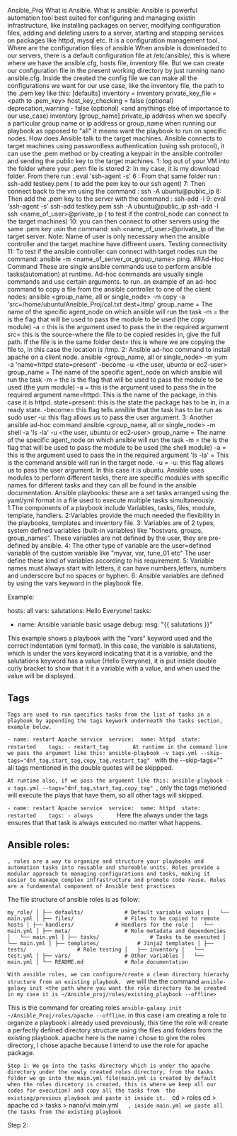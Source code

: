 Ansible_Proj
What is Ansible.
What is ansible: Ansible is powerful automation tool best suited for configuring and managing existin infrastructure, like installing packages on server, modifying configuration files, adding and deleting users to a server, starting and stopping services on packages like httpd, mysql etc. It is a configuration management tool.
Where are the configuration files of ansible
When ansible is downloaded to our servers, there is a default configuration file at /etc/ansible/, this is where where we have the ansible.cfg, hosts file, inventory file. But we can create our configuration file in the present working directory by just running nano ansible.cfg. Inside the created the config file we can make all the configurations we want for our use case, like the inventory file, the path to the .pem key like this:
[defaults] inventory = inventory private_key_file = <path to .pem_key> host_key_checking = false (optional) deprecation_warning - false (optional) <and anythings else of importance to our use_case)
inventory
[group_name] private_ip address
when we specify a particular group name or ip address or group_name when running our playbook as opposed to "all" it means want the playbook to run on specific nodes.
How does Ansible talk to the target machines.
Ansible connects to target machines using passwordless authentication (using ssh protocol), it can use the .pem method or by creating a keypair in the ansible controller and sending the public key to the target machines.
1: log out of your VM into the folder where your .pem file is stored
2: In my case, it is my download folder. From there run : eval 'ssh-agent -s'
6 : From that same folder run : ssh-add testkey.pem ( to add the pem key to our ssh agent)
7: Then connect back to the vm using the command : ssh -A ubuntu@public_ip
8: Then add the .pem key to the server with the command : ssh-add -l
9: eval 'ssh-agent -s' ssh-add testkey.pem ssh -A ubuntu@public_ip ssh-add -l ssh <name_of_user>@private_ip ( to test if the control_node can connect to the target machines)
10: you can then connect to other servers using the same .pem key usin the command:
ssh <name_of_user>@private_ip of the target server. Note: Name of user is only necessary when the ansible controller and the target machine have diffreent users.
Testing connectivity
11: To test if the ansible controller can connect with target nodes run the command: ansible -m <name_of_server_or_group_name> ping.
##Ad-Hoc Command These are single ansible commands use to perform ansible tasks(automation) at runtime. Ad-hoc commands are usually single commands and use certain arguments. to run. an example of an ad-hoc command to copy a file from the ansible controller to one of the client nodes:
ansible <group_name, all or single_node> -m copy -a 'src=/home/ubuntu/Ansible_Proj/cal.txt dest=/tmp'
group_name = The name of the specific agent_node on which ansible will run the task
-m = the is the flag that will be used to pass the module to be used (the copy module)
-a = this is the argument used to pass the in the required argument
src= this is the source-where the file to be copied resides in, give the full path. If the file is in the same folder
dest= this is where we are copying the file to, in this case the location is /tmp.
2: Ansible ad-hoc command to install apache on a client node.
ansible <group_name, all or single_node> -m yum -a 'name=httpd state=present' -become -u <the user, ubuntu or ec2-user>
group_name = The name of the specific agent_node on which ansible will run the task
-m = the is the flag that will be used to pass the module to be used (the yum module)
-a = this is the argument used to pass the in the required argument
name=httpd: This is the name of the package, in this case it is httpd.
state=present: this is the state the package has to be in, in a ready state.
-become= this flag tells ansible that the task has to be run as sudo user
-u: this flag allows us to pass the user argument.
3: Another ansible ad-hoc command
ansible <group_name, all or single_node> -m shell -a 'ls -la' -u <the user, ubuntu or ec2-user>
group_name = The name of the specific agent_node on which ansible will run the task
-m = the is the flag that will be used to pass the module to be used (the shell module)
-a = this is the argument used to pass the in the required argument
'ls -la' = This is the command ansible will run in the target node.
-u = -u: this flag allows us to pass the user argument.
In this case it is ubuntu.
Ansible uses modules to perform different tasks, there are specific modules with specific names for different tasks and they can all be found in the ansible documentation.
Ansible playbooks: these are a set tasks arranged using the yaml/yml format in a file used to execute multiple tasks simultaneously.
1:The components of a playbook include Variables, tasks, files, module, template, handlers. 2:Variables provide the much needed the flexibility in the playbooks, templates and inventory file. 3: Variables are of 2 types, system defined variables (built-in variables) like "hostvars, groups, group_names". These variables are not defined by the user, they are pre-defined by ansible. 4: The other type of variable are the user=defined variable of the custom variable like "myvar, var, tune_01 etc" The user define these kind of variables according to his requirement. 5: Variable names must always start with letters, it can have numbers,letters, numbers and underscore but no spaces or hyphen. 6: Ansible variables are defined by using the vars keyword in the playbook file.



Example: 

 hosts: all 
 vars:
   salutations: Hello Everyone!
 tasks:
  - name: Ansible variable basic usage
    debug:
      msg: "{{ salutations }}"




This example shows a playbook with the "vars" keyword used and the correct indentation (yml format).
In this case, the variable is salutations, which is under the vars keyword indicating that it is a variable, and the salutations keyword has a value (Hello Everyone), it is put inside double curly bracket to show that it it a variable with a value, and when used the value will be displayed.

## Tags
`Tags are used to run specifics tasks from the list of tasks in a playbook by appending the tags keywork underneath the tasks section, example below.`

`- name: restart Apache service 
    service: 
      name: httpd 
      state: restarted   
    tags:
    - restart_tag      
`
`At runtime in the command line we pass the argument like this: ansible-playbook -v tags.yml --skip-tags="dnf_tag,start_tag,copy_tag,restart_tag" `
with the --skip-tags="<name of tags>" all tags mentioned in the double quotes will be skippped.

`At runtime also, if we pass the argument like this: ansible-playbook -v tags.yml --tags="dnf_tag,start_tag,copy_tag" `, only the tags metioned will execute the plays that have them, so all other tags will skipped.

`- name: restart Apache service 
    service: 
      name: httpd 
      state: restarted   
    tags:
    - always      
`
Here the always under the tags ensures that that task is always executed no matter what happens.

## Ansible roles:
`, roles are a way to organize and structure your playbooks and automation tasks into reusable and shareable units. Roles provide a modular approach to managing configurations and tasks, making it easier to manage complex infrastructure and promote code reuse. Roles are a fundamental component of Ansible best practices`

The file structure of ansible roles is as follow:

`my_role/
│
├── defaults/             # Default variable values
│   └── main.yml
│
├── files/                # Files to be copied to remote hosts
│
├── handlers/             # Handlers for the role
│   └── main.yml
│
├── meta/                 # Role metadata and dependencies
│   └── main.yml
│
├── tasks/                # Tasks to be executed
│   └── main.yml
│
├── templates/            # Jinja2 templates
│
├── tests/                # Role testing
│   ├── inventory
│   └── test.yml
│
├── vars/                 # Other variables
│   └── main.yml
│
└── README.md             # Role documentation`

`With ansible roles, we can configure/create a clean directory hierachy structure from an existing playbook.
` 
we will the the command `ansible-galaxy init <the path where you want the role directory to be created in my case it is ~/Ansible_proj/roles/existing_playbook --offline>`

This is the command for creating roles `ansible-galaxy init ~/Ansible_Proj/roles/apache --offline`. in this case i am creating a role to organize a playbook i already used preveiously, this time the role will create a perfectly defined directory structure using the files and folders from the existing playbook. apache here is the name i chose to give the roles directory, I chose apache because I intend to use the role for apache package. 

`Step 1: We go into the tasks directory which is under the apache directory under the newly created roles directory, from the tasks folder we go into the main.yml file(main.yml is created by default when the roles dircetory is created, this is where we keep all our codes for execution) and copy all the tasks from 
the existing/previous playbook and paste it inside it.  `cd > roles cd > apache cd > tasks > nano/vi main.yml`   , inside main.yml we paste all the tasks from the existing playbook`

Step 2:  